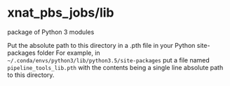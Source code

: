 # xnat_pbs_jobs/lib
package of Python 3 modules 

Put the absolute path to this directory in a .pth file in your Python site-packages folder
For example, in `~/.conda/envs/python3/lib/python3.5/site-packages` put a file named
`pipeline_tools_lib.pth` with the contents being a single line absolute path to this
directory.

